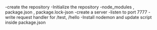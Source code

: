 -create the repository
-Initialize the repository
-node_modules , package.json , package.lock-json
-create a server
-listen to port 7777
-write request handler for /test, /hello
-Install nodemon and update script inside package.json
